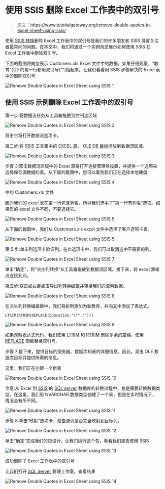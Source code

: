 # 使用 SSIS 删除 Excel 工作表中的双引号

> 原文：<https://www.tutorialgateway.org/remove-double-quotes-in-excel-sheet-using-ssis/>

使用 [SSIS 转换](https://www.tutorialgateway.org/ssis-transformations/)删除 Excel 工作表中的双引号是我们的许多朋友和 SSIS 博客关注者最常问的问题。在本文中，我们将通过一个实例向您展示如何使用 SSIS 在 Excel 工作表中删除双引号。

下面的截图将向您展示 Customers.xls Excel 文件中的数据。如果仔细观察，“教育”列下的每一行都用双引号("")括起来。让我们看看用 SSIS 步骤解决的 Excel 表中的删除双引号

![Remove Double Quotes in Excel Sheet using SSIS 1](img/ceb5e067a1719ef5c2793d4fca4cb818.png)

## 使用 SSIS 示例删除 Excel 工作表中的双引号

第一步:将数据流任务从工具箱拖放到控制流区域

![Remove Double Quotes in Excel Sheet using SSIS 2](img/7966316d271553381aed9f5ad402ba5b.png)

双击它将打开数据流选项卡。

第二步:将 [SSIS](https://www.tutorialgateway.org/ssis/) 工具箱中的 [EXCEL 源](https://www.tutorialgateway.org/excel-source-in-ssis/)、 [OLE DB 目标](https://www.tutorialgateway.org/ssis-ole-db-destination/)拖放到数据流区域。

![Remove Double Quotes in Excel Sheet using SSIS 3](img/5dfb586732093620955fb8307972405f.png)

步骤 3:双击数据流区域中的 Excel 源将打开连接管理器设置，并提供一个选项来选择保存源数据的表。从下面的截图中，您可以看到我们正在选择本地硬盘

![Remove Double Quotes in Excel Sheet using SSIS 4](img/8c9dea196314c6e9b45b9a4c09721fb5.png)

中的 Customers.xls 文件

因为我们的 excel 表在第一行包含列名，所以我们选中了“第一行有列名”选项。如果您的 excel 文件不同，不要选择它。

![Remove Double Quotes in Excel Sheet using SSIS 5](img/2c0f637ffe55206796f564db0c95d1cc.png)

从下面的截图中，我们从 Customers.xls excel 文件中选择了客户选项卡表。

![Remove Double Quotes in Excel Sheet using SSIS 5](img/9600d395df81135ec0f8287787fddc1d.png)

第 5 步:单击列选项卡验证列。在此选项卡中，我们可以取消选中不需要的列。

![Remove Double Quotes in Excel Sheet using SSIS 7](img/5a441313b3be873ccb800bbe65610236.png)

单击“确定”，将“派生列转换”从工具箱拖放到数据流区域。接下来，将 excel 源输出连接到此。

第五步:双击或右键点击[导出列转换](https://www.tutorialgateway.org/derived-column-transformation-in-ssis/)编辑并转换我们的源列数据。

![Remove Double Quotes in Excel Sheet using SSIS 8](img/8e798774b0cacd657d97c351f203e5f7.png)

在派生列转换编辑器中，我们将新列添加为新教育，并向其中添加了表达式。

```
LTRIM(RTRIM(REPLACE(Education,"\"","")))
```

![Remove Double Quotes in Excel Sheet using SSIS 9](img/32305b5b216fc910fd79de715ac165b0.png)

如果观察表达式代码，我们使用 [LTRIM](https://www.tutorialgateway.org/sql-ltrim-function/) 和 [RTRIM](https://www.tutorialgateway.org/sql-rtrim-function/) 删除多余的空格，使用 [REPLACE](https://www.tutorialgateway.org/sql-replace-function/) 函数替换双引号。

步骤 7:接下来，提供目标的服务器、数据库和表的详细信息。因此，双击 OLE 数据库目标并提供所需的信息。

这里，我们正在创建一个新表

![Remove Double Quotes in Excel Sheet using SSIS 10](img/f374904b462271989b87a0b185045cce.png)

注意:从 Excel 到 [SSIS](https://www.tutorialgateway.org/ssis/) 的 [SQL server](https://www.tutorialgateway.org/sql/) 数据库的转换过程中，总是需要转换数据类型。在这里，我们用 NVARCHAR 数据类型创建了一个表，但是在实时情况下，情况会有所不同。

![Remove Double Quotes in Excel Sheet using SSIS 11](img/cdf58bd4d88f8a601cbd2185aa5e149e.png)

步骤 8:单击“映射”选项卡，检查源列是否完全映射到目标列。

![Remove Double Quotes in Excel Sheet using SSIS 12](img/4994cdfb1d1817aa90a238a2a71419d7.png)

单击“确定”完成我们的包设计。让我们运行这个包，看看我们是否使用 SSIS

![Remove Double Quotes in Excel Sheet using SSIS 13](img/3fc32926e784f21454a4a018e2c2f59a.png)

成功删除了 Excel 工作表中的双引号

让我们打开 [SQL Server](https://www.tutorialgateway.org/sql/) 管理工作室，查看结果

![Remove Double Quotes in Excel Sheet using SSIS 14](img/5a617281593f2d5f0d72c7451fba3ba1.png)